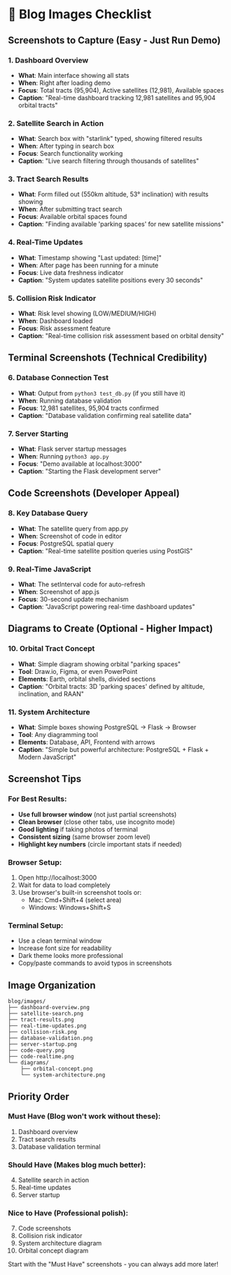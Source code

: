 # 📸 Blog Images Checklist

## Screenshots to Capture (Easy - Just Run Demo)

### 1. **Dashboard Overview** 
- **What**: Main interface showing all stats
- **When**: Right after loading demo
- **Focus**: Total tracts (95,904), Active satellites (12,981), Available spaces
- **Caption**: "Real-time dashboard tracking 12,981 satellites and 95,904 orbital tracts"

### 2. **Satellite Search in Action**
- **What**: Search box with "starlink" typed, showing filtered results
- **When**: After typing in search box
- **Focus**: Search functionality working
- **Caption**: "Live search filtering through thousands of satellites"

### 3. **Tract Search Results**
- **What**: Form filled out (550km altitude, 53° inclination) with results showing
- **When**: After submitting tract search
- **Focus**: Available orbital spaces found
- **Caption**: "Finding available 'parking spaces' for new satellite missions"

### 4. **Real-Time Updates**
- **What**: Timestamp showing "Last updated: [time]" 
- **When**: After page has been running for a minute
- **Focus**: Live data freshness indicator
- **Caption**: "System updates satellite positions every 30 seconds"

### 5. **Collision Risk Indicator**
- **What**: Risk level showing (LOW/MEDIUM/HIGH)
- **When**: Dashboard loaded
- **Focus**: Risk assessment feature
- **Caption**: "Real-time collision risk assessment based on orbital density"

## Terminal Screenshots (Technical Credibility)

### 6. **Database Connection Test**
- **What**: Output from `python3 test_db.py` (if you still have it)
- **When**: Running database validation
- **Focus**: 12,981 satellites, 95,904 tracts confirmed
- **Caption**: "Database validation confirming real satellite data"

### 7. **Server Starting**
- **What**: Flask server startup messages
- **When**: Running `python3 app.py`
- **Focus**: "Demo available at localhost:3000"
- **Caption**: "Starting the Flask development server"

## Code Screenshots (Developer Appeal)

### 8. **Key Database Query**
- **What**: The satellite query from app.py
- **When**: Screenshot of code in editor
- **Focus**: PostgreSQL spatial query
- **Caption**: "Real-time satellite position queries using PostGIS"

### 9. **Real-Time JavaScript**
- **What**: The setInterval code for auto-refresh
- **When**: Screenshot of app.js
- **Focus**: 30-second update mechanism
- **Caption**: "JavaScript powering real-time dashboard updates"

## Diagrams to Create (Optional - Higher Impact)

### 10. **Orbital Tract Concept**
- **What**: Simple diagram showing orbital "parking spaces"
- **Tool**: Draw.io, Figma, or even PowerPoint
- **Elements**: Earth, orbital shells, divided sections
- **Caption**: "Orbital tracts: 3D 'parking spaces' defined by altitude, inclination, and RAAN"

### 11. **System Architecture**
- **What**: Simple boxes showing PostgreSQL → Flask → Browser
- **Tool**: Any diagramming tool
- **Elements**: Database, API, Frontend with arrows
- **Caption**: "Simple but powerful architecture: PostgreSQL + Flask + Modern JavaScript"

## Screenshot Tips

### For Best Results:
- **Use full browser window** (not just partial screenshots)
- **Clean browser** (close other tabs, use incognito mode)
- **Good lighting** if taking photos of terminal
- **Consistent sizing** (same browser zoom level)
- **Highlight key numbers** (circle important stats if needed)

### Browser Setup:
1. Open http://localhost:3000
2. Wait for data to load completely
3. Use browser's built-in screenshot tools or:
   - Mac: Cmd+Shift+4 (select area)
   - Windows: Windows+Shift+S

### Terminal Setup:
- Use a clean terminal window
- Increase font size for readability
- Dark theme looks more professional
- Copy/paste commands to avoid typos in screenshots

## Image Organization

```
blog/images/
├── dashboard-overview.png
├── satellite-search.png  
├── tract-results.png
├── real-time-updates.png
├── collision-risk.png
├── database-validation.png
├── server-startup.png
├── code-query.png
├── code-realtime.png
└── diagrams/
    ├── orbital-concept.png
    └── system-architecture.png
```

## Priority Order

### Must Have (Blog won't work without these):
1. Dashboard overview
2. Tract search results
3. Database validation terminal

### Should Have (Makes blog much better):
4. Satellite search in action
5. Real-time updates
6. Server startup

### Nice to Have (Professional polish):
7. Code screenshots
8. Collision risk indicator
9. System architecture diagram
10. Orbital concept diagram

Start with the "Must Have" screenshots - you can always add more later!